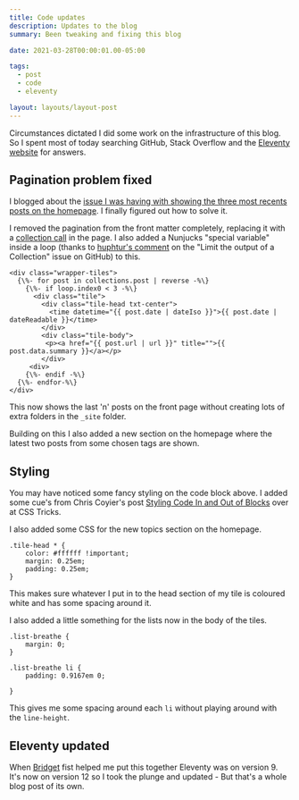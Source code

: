 ```yaml
---
title: Code updates
description: Updates to the blog
summary: Been tweaking and fixing this blog

date: 2021-03-28T00:00:01.00-05:00

tags:
  - post
  - code
  - eleventy

layout: layouts/layout-post
---
```

Circumstances dictated I did some work on the infrastructure  of this blog. So I spent most of today searching GitHub, Stack Overflow and the [Eleventy website](https://www.11ty.dev "") for answers.

## Pagination problem fixed
I blogged about the [issue I was having with showing the three most recents posts on the homepage](/posts/2019-12-25-pagination-problems/ "pagination problems"). I finally figured out how to solve it.

I removed the pagination from the front matter completely, replacing it with a [collection call](https://www.11ty.dev/docs/collections/ "official documentation") in the page. I also added a Nunjucks "special variable" inside a loop (thanks to [huphtur's comment](https://github.com/11ty/eleventy/issues/1368#issuecomment-683320630 "GitHub comment") on the "Limit the output of a Collection" issue on GitHub) to this.

```
<div class="wrapper-tiles">
  {\%- for post in collections.post | reverse -%\}
    {\%- if loop.index0 < 3 -%\}
      <div class="tile">
        <div class="tile-head txt-center">
          <time datetime="{{ post.date | dateIso }}">{{ post.date | dateReadable }}</time>
        </div>
        <div class="tile-body">
         <p><a href="{{ post.url | url }}" title="">{{ post.data.summary }}</a></p>
        </div>
     <div>
    {\%- endif -%\}
  {\%- endfor-%\}
</div>
``` 
This now shows the last 'n' posts on the front page without creating lots of extra folders in the  `_site` folder.

Building on this I also added a new section on the homepage where the latest two posts from some chosen tags are shown.

## Styling
You may have noticed some fancy styling on the code block above.  I added some cue's from Chris Coyier's post [Styling Code In and Out of Blocks](https://css-tricks.com/styling-code-in-and-out-of-blocks/ "") over at CSS Tricks.

I also added some CSS for the new topics section on the homepage.

```
.tile-head * {
	color: #ffffff !important;
	margin: 0.25em;
	padding: 0.25em;
}
```
This makes sure whatever I put in to the head section of my tile is coloured white and has some spacing around it.

I also added a little something for the lists now in the body of the tiles.
```
.list-breathe {
	margin: 0;
}
	
.list-breathe li {
	padding: 0.9167em 0;

}
```
This gives me some spacing around each `li` without playing around with the `line-height`.

## Eleventy updated
When [Bridget](https://www.bridgestew.com "") fist helped me put this together Eleventy was on version 9. It's now on version 12 so I took the plunge and updated - But that's a whole blog post of its own.

